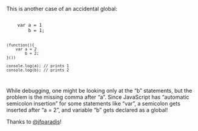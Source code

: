 This is another case of an accidental global:

<code>
    var a = 1
        b = 1;

    (function(){
        var a = 2
            b = 2;
    }())

    console.log(a); // prints 1
    console.log(b); // prints 2
</code>

While debugging, one might be looking only at the “b” statements, but the problem is the missing comma after “a”. Since JavaScript has “automatic semicolon insertion” for some statements like “var”, a semicolon gets inserted after “a = 2”, and variable “b” gets declared as a global!

Thanks to [@jfparadis](http://twitter.com/jfparadis)!

